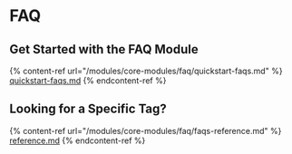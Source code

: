 # FAQ

## Get Started with the FAQ Module

{% content-ref url="/modules/core-modules/faq/quickstart-faqs.md" %}
[quickstart-faqs.md](/modules/core-modules/faq/quickstart-faqs.md)
{% endcontent-ref %}

## Looking for a Specific Tag?

{% content-ref url="/modules/core-modules/faq/faqs-reference.md" %}
[reference.md](/modules/core-modules/faq/faqs-reference.md)
{% endcontent-ref %}
